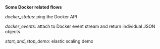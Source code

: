 **Some Docker related flows**

*docker_status*: ping the Docker API

*docker_events*: attach to Docker event stream and return individual JSON objects

*start_and_stop_demo*: elastic scaling demo

